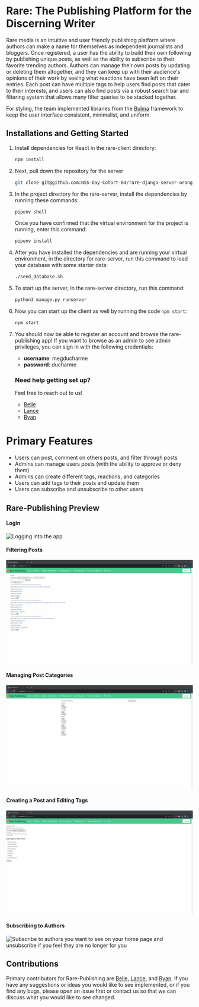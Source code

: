 # Rare: The Publishing Platform for the Discerning Writer

Rare media is an intuitive and user friendly publishing platform where authors can make a name for themselves as independent journalists and bloggers. Once registered, a user has the ability to build their own following by publishing unique posts, as well as the ability to subscribe to their favorite trending authors. Authors can manage their own posts by updating or deleting them altogether, and they can keep up with their audience's opinions of their work by seeing what reactions have been left on their entries. Each post can have multiple tags to help users find posts that cater to their interests, and users can also find posts via a robust search bar and filtering system that allows many filter queries to be stacked together.

For styling, the team implemented libraries from the [Bulma](https://bulma.io/documentation) framework to keep the user interface consistent, minimalist, and uniform.

## Installations and Getting Started

1.  Install dependencies for React in the rare-client directory:

    ```bash
    npm install
    ```

2.  Next, pull down the repository for the server

    ```bash
    git clone git@github.com:NSS-Day-Cohort-64/rare-django-server-orange-gatorade.git
    ```

3.  In the project directory for the rare-server, install the dependencies by running these commands:

    ```bash
    pipenv shell
    ```

    Once you have confirmed that the virtual environment for the project is running, enter this command:

    ```bash
    pipenv install
    ```

4.  After you have installed the dependencies and are running your virtual environment, in the directory for rare-server, run this command to load your database with some starter data:

    ```bash
    ./seed_database.sh
    ```

5.  To start up the server, in the rare-server directory, run this command:

    ```bash
    python3 manage.py runserver
    ```

6.  Now you can start up the client as well by running the code `npm start`:

    ```bash
    npm start
    ```

7.  You should now be able to register an account and browse the rare-publishing app! If you want to browse as an admin to see admin privileges, you can sign in with the following credentials:

    - **username**: megducharme
    - **password**: ducharme

    ### Need help getting set up?

    Feel free to reach out to us!

    - [Belle](https://github.com/bellehollander)
    - [Lance](https://github.com/LanceBuckley)
    - [Ryan](https://github.com/ryanmphill)

# Primary Features

- Users can post, comment on others posts, and filter through posts
- Admins can manage users posts (with the ability to approve or deny them)
- Admins can create different tags, reactions, and categories
- Users can add tags to their posts and update them
- Users can subscribe and unsubscribe to other users

## Rare-Publishing Preview

#### Login

![Logging into the app](public/screencaptures/Login.gif)

#### Filtering Posts

![Filtering posts based on category, tag, author, and title](public/screencaptures/FilterPosts.gif)

#### Managing Post Categories

![A list of categories and the creating, editing, and deleting of them ](public/screencaptures/Categories.gif)

#### Creating a Post and Editing Tags

![Creating a post and changing the tags on it after the fact](public/screencaptures/CreatePost.gif)

#### Subscribing to Authors

![Subscribe to authors you want to see on your home page and unsubscribe if you feel they are no longer for you](public/screencaptures/Subscribe.gif)

## Contributions

Primary contributors for Rare-Publishing are [Belle](https://github.com/bellehollander), [Lance](https://github.com/LanceBuckley), and [Ryan](https://github.com/ryanmphill). If you have any suggestions or ideas you would like to see implemented, or if you find any bugs, please open an issue first or contact us
so that we can discuss what you would like to see changed.
